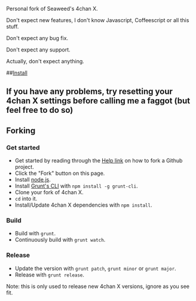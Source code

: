 Personal fork of Seaweed's 4chan X.

Don't expect new features, I don't know Javascript, Coffeescript or all this stuff.

Don't expect any bug fix.

Don't expect any support.

Actually, don't expect anything.

##[Install](https://github.com/Spittie/4chan-x/raw/master/builds/4chan-X.user.js)

## If you have any problems, try resetting your 4chan X settings before calling me a faggot (but feel free to do so)

## Forking

### Get started

- Get started by reading through the [Help link](https://help.github.com/) on how to fork a Github project.
- Click the "Fork" button on this page.
- Install [node.js](http://nodejs.org/).
- Install [Grunt's CLI](http://gruntjs.com/) with `npm install -g grunt-cli`.
- Clone your fork of 4chan X.
- `cd` into it.
- Install/Update 4chan X dependencies with `npm install`.

### Build

- Build with `grunt`.
- Continuously build with `grunt watch`.

### Release

- Update the version with `grunt patch`, `grunt minor` or `grunt major`.
- Release with `grunt release`.

Note: this is only used to release new 4chan X versions, ignore as you see fit.

